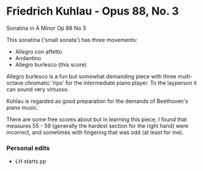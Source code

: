 # Friedrich Kuhlau - Opus 88, No. 3

Sonatina in A Minor Op 88 No 3

This sonatina ('small sonata') has three movements:

  * Allegro con affetto
  * Andantino
  * Allegro burlesco (this score)

Allegro burlesco is a fun but somewhat demanding piece with three multi-octave chromatic 'rips'
for the intermediate piano player. To the layperson it can sound very virtuoso.

Kuhlau is regarded as good preparation for the demands of Beethoven's piano music.

There are some free scores about but in learning this piece, I found that measures 55 - 59 (generally
the hardest section for the right hand) were incorrect, and sometimes with fingering that was odd
(at least for me).


### Personal edits

- LH starts pp

